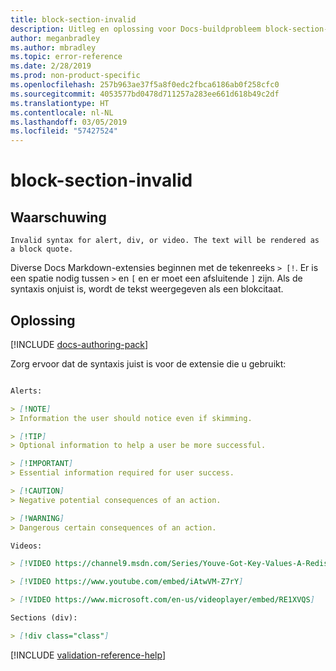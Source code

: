 ```yaml
---
title: block-section-invalid
description: Uitleg en oplossing voor Docs-buildprobleem block-section-invalid
author: meganbradley
ms.author: mbradley
ms.topic: error-reference
ms.date: 2/28/2019
ms.prod: non-product-specific
ms.openlocfilehash: 257b963ae37f5a8f0edc2fbca6186ab0f258cfc0
ms.sourcegitcommit: 4053577bd0478d711257a283ee661d618b49c2df
ms.translationtype: HT
ms.contentlocale: nl-NL
ms.lasthandoff: 03/05/2019
ms.locfileid: "57427524"
---
```

# <a name="block-section-invalid"></a>block-section-invalid

## <a name="warning"></a>Waarschuwing

`Invalid syntax for alert, div, or video. The text will be rendered as a block quote.`

Diverse Docs Markdown-extensies beginnen met de tekenreeks `> [!`. Er is een spatie nodig tussen `>` en `[` en er moet een afsluitende `]` zijn. Als de syntaxis onjuist is, wordt de tekst weergegeven als een blokcitaat.

## <a name="resolution"></a>Oplossing

[!INCLUDE [docs-authoring-pack](includes/docs-authoring-pack.md)]

Zorg ervoor dat de syntaxis juist is voor de extensie die u gebruikt:

```markdown

Alerts:

> [!NOTE]
> Information the user should notice even if skimming.

> [!TIP]
> Optional information to help a user be more successful.

> [!IMPORTANT]
> Essential information required for user success.

> [!CAUTION]
> Negative potential consequences of an action.

> [!WARNING]
> Dangerous certain consequences of an action.

Videos:

> [!VIDEO https://channel9.msdn.com/Series/Youve-Got-Key-Values-A-Redis-Jump-Start/03/player]

> [!VIDEO https://www.youtube.com/embed/iAtwVM-Z7rY]

> [!VIDEO https://www.microsoft.com/en-us/videoplayer/embed/RE1XVQS]

Sections (div):

> [!div class="class"]

```


<!--make sure to add this file to your includes folder and verify the path-->
[!INCLUDE [validation-reference-help](includes/validation-reference-help.md)]
